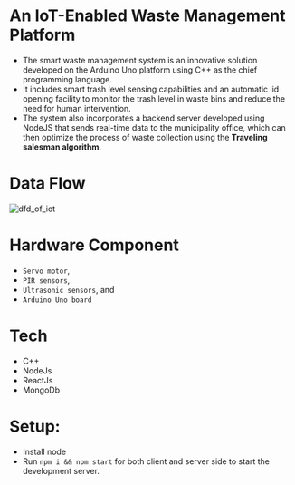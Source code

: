 # An IoT-Enabled Waste Management Platform
* The smart waste management system is an innovative solution developed on the Arduino Uno platform using C++ as the chief programming language.
* It includes smart trash level sensing capabilities and an automatic lid opening facility to monitor the trash level in waste bins and reduce the need for human intervention. 
* The system also incorporates a backend server developed using NodeJS that sends real-time data to the municipality office, which can then optimize the process of waste collection using the **Traveling salesman algorithm**. 

# Data Flow
![dfd_of_iot](https://user-images.githubusercontent.com/77659305/232331729-da5955e1-e188-4d97-b693-83342f729047.png)
# Hardware Component
* `Servo motor`,
* `PIR sensors`, 
* `Ultrasonic sensors`, and 
* `Arduino Uno board`

# Tech
* C++
* NodeJs
* ReactJs
* MongoDb

# Setup:
* Install node  
* Run `npm i && npm start` for both client and server side to start the development server.


